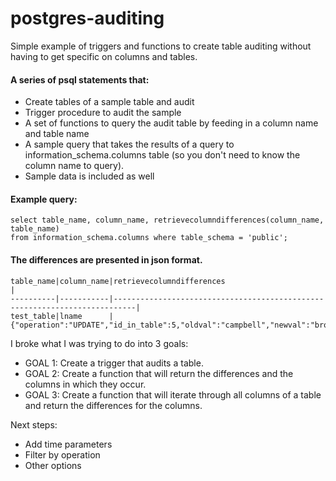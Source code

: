 # postgres-auditing
Simple example of triggers and functions to create table auditing without having to get specific on columns and tables.

#### A series of psql statements that:
  * Create tables of a sample table and audit
  * Trigger procedure to audit the sample
  * A set of functions to query the audit table by feeding in a column name and table name
  * A sample query that takes the results of a query to information_schema.columns table (so you don't need to know the column name to query).
  * Sample data is included as well

#### Example query:
```
select table_name, column_name, retrievecolumndifferences(column_name, table_name)
from information_schema.columns where table_schema = 'public';
```

#### The differences are presented in json format.

```
table_name|column_name|retrievecolumndifferences                                                  |
----------|-----------|---------------------------------------------------------------------------|
test_table|lname      |{"operation":"UPDATE","id_in_table":5,"oldval":"campbell","newval":"brown"}|
```

I broke what I was trying to do into 3 goals:
* GOAL 1: Create a trigger that audits a table.
* GOAL 2: Create a function that will return the differences and the columns in which they occur.
* GOAL 3: Create a function that will iterate through all columns of a table and return the differences for the columns.

Next steps:
* Add time parameters
* Filter by operation
* Other options

